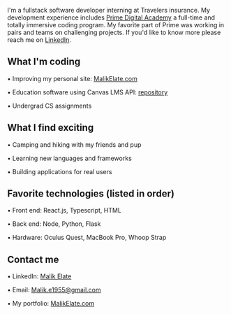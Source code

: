 I'm a fullstack software developer interning at Travelers insurance. My development experience includes <a href="https://primeacademy.io/">Prime Digital Academy</a> a full-time and totally immersive coding program. My favorite part of Prime was working in pairs and teams on challenging projects. If you'd like to know more please reach me on <a href="https://www.linkedin.com/in/malik-elate-829226200/" target="_blank">LinkedIn</a>. 

## What I'm coding 
• Improving my personal site: <a href="https://malikelate.com" target="_blank" target="_blank">MalikElate.com</a>

• Education software using Canvas LMS API: <a href="https://github.com/MalikElate/bulldog-connect" target="_blank">repository</a>

• Undergrad CS assignments 

## What I find exciting 
• Camping and hiking with my friends and pup 

• Learning new languages and frameworks 

• Building applications for real users

## Favorite technologies (listed in order)
• Front end: React.js, Typescript, HTML 

• Back end: Node, Python, Flask

• Hardware: Oculus Quest, MacBook Pro, Whoop Strap

## Contact me
• LinkedIn: <a href="https://www.linkedin.com/in/malik-elate-829226200/" target="_blank">Malik Elate</a>

• Email: Malik.e1955@gmail.com

• My portfolio:  <a href="https://malikelate.com" target="_blank">MalikElate.com</a>

